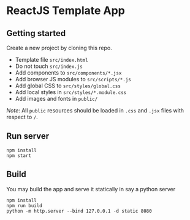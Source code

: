 # ReactJS Template App

## Getting started
Create a new project by cloning this repo.

- Template file `src/index.html`
- Do not touch `src/index.js`
- Add components to `src/components/*.jsx`
- Add browser JS modules to `src/scripts/*.js`
- Add global CSS to `src/styles/global.css`
- Add local styles in `src/styles/*.module.css`
- Add images and fonts in `public/`

*Note*: All `public` resources should be loaded in `.css` and `.jsx` files with respect to `/`.

## Run server
```
npm install
npm start
```

## Build
You may build the app and serve it statically in say a python server
```
npm install
npm run build
python -m http.server --bind 127.0.0.1 -d static 8080
```
